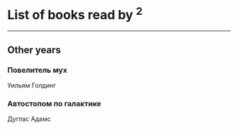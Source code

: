 # List of books read by [](https://plus.google.com/118041836581529110049)<sup>2</sup>
---

## Other years

### Повелитель мух
Уильям Голдинг


### Автостопом по галактике
Дуглас Адамс



